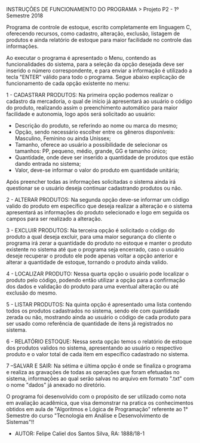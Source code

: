 INSTRUÇÕES DE FUNCIONAMENTO DO PROGRAMA > Projeto P2 - 1º Semestre 2018

Programa de controle de estoque, escrito completamente em linguagem C, oferecendo recursos, como cadastro, alteração, exclusão, listagem de produtos e ainda relatório de estoque para maior facilidade no controle das informações.

Ao executar o programa é apresentado o Menu, contendo as funcionalidades do sistema, para a seleção da opção desejada deve ser inserido o número correspondente, e para enviar a informação é utilizado a tecla "ENTER" válido para todo o programa. Segue abaixo explicação de funcionamento de cada opção existente no menu:

1 - CADASTRAR PRODUTOS: Na primeira opção podemos realizar o cadastro da mercadoria, o qual de início já apresentará ao usuário o código do produto, realizando assim o preenchimento automático para maior facilidade e autonomia, logo após será solicitado ao usuário: 

- Descrição do produto, se referindo ao nome ou marca do mesmo;
- Opção, sendo necessário escolher entre os gêneros disponíveis: Masculino, Feminino ou ainda Unissex;
- Tamanho, oferece ao usuário a possibilidade de selecionar os tamanhos: PP, pequeno, médio, grande, GG e tamanho único;
- Quantidade, onde deve ser inserido a quantidade de produtos que estão dando entrada no sistema;
- Valor, deve-se informar o valor do produto em quantidade unitária;

Após preencher todas as informações solicitadas o sistema ainda irá questionar se o usuário deseja continuar cadastrando produtos ou não.

2 - ALTERAR PRODUTOS: Na segunda opção deve-se informar um código valido do produto em específico que deseja realizar a alteração e o sistema apresentará as informações do produto selecionado e logo em seguida os campos para ser realizado a alteração.

3 - EXCLUIR PRODUTOS: Na terceira opção é solicitado o código do produto a qual deseja excluir, para uma maior segurança do cliente o programa irá zerar a quantidade do produto no estoque e manter o produto existente no sistema até que o programa seja encerrado, caso o usuário deseje recuperar o produto ele pode apenas voltar a opção anterior e alterar a quantidade de estoque, tornando o produto ainda valido.

4 - LOCALIZAR PRODUTO: Nessa quarta opção o usuário pode localizar o produto pelo código, podendo então utilizar a opção para a confirmação dos dados e validação do produto para uma eventual alteração ou até exclusão do mesmo.

5 - LISTAR PRODUTOS: Na quinta opção é apresentado uma lista contendo todos os produtos cadastrados no sistema, sendo ele com quantidade zerada ou não, mostrando ainda ao usuário o código de cada produto para ser usado como referência de quantidade de itens já registrados no sistema.

6 - RELATÓRIO ESTOQUE: Nessa sexta opção temos o relatório de estoque dos produtos validos no sistema, apresentando ao usuário o respectivo produto e o valor total de cada item em específico cadastrado no sistema.

7 –SALVAR E SAIR: Na sétima e última opção é onde se finaliza o programa e realiza as gravações de todas as operações que foram efetuadas no sistema, informações ao qual serão salvas no arquivo em formato ".txt" com o nome "dados" já anexado no diretório.

O programa foi desenvolvido com o propósito de ser utilizado como nota em avaliação acadêmica, que visa demonstrar na pratica os conhecimentos obtidos em aula de "Algoritmos e Lógica de Programação" referente ao 1° Semestre do curso "Tecnologia em Análise e Desenvolvimento de Sistemas"!!

- AUTOR: Felipe Caliel dos Santos Silva, RA: 1888/18-1


